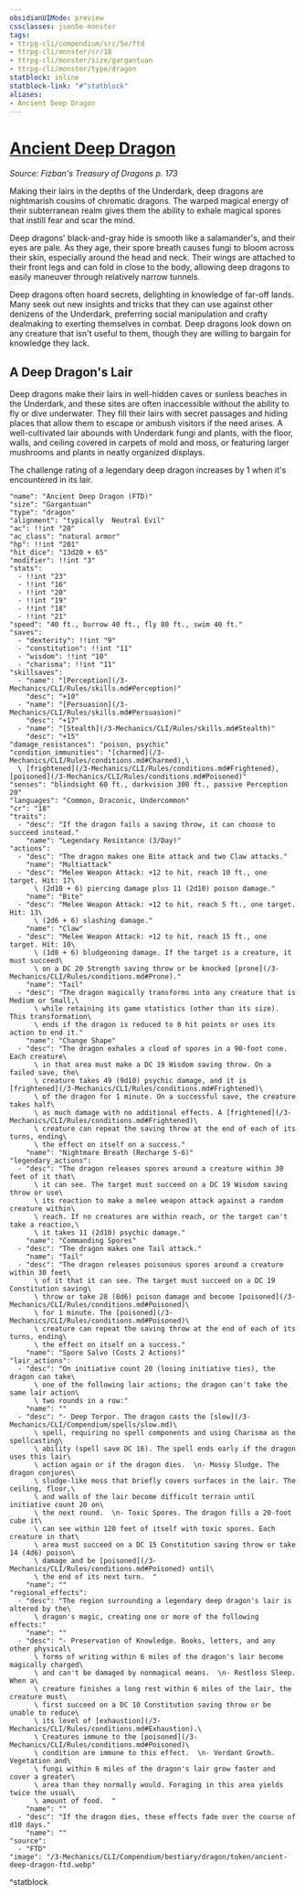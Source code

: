 ```yaml
---
obsidianUIMode: preview
cssclasses: json5e-monster
tags:
- ttrpg-cli/compendium/src/5e/ftd
- ttrpg-cli/monster/cr/18
- ttrpg-cli/monster/size/gargantuan
- ttrpg-cli/monster/type/dragon
statblock: inline
statblock-link: "#^statblock"
aliases:
- Ancient Deep Dragon
---
```

# [Ancient Deep Dragon](3-Mechanics\CLI\Compendium\bestiary\dragon/ancient-deep-dragon-ftd.md)
*Source: Fizban's Treasury of Dragons p. 173*  

Making their lairs in the depths of the Underdark, deep dragons are nightmarish cousins of chromatic dragons. The warped magical energy of their subterranean realm gives them the ability to exhale magical spores that instill fear and scar the mind.

Deep dragons' black-and-gray hide is smooth like a salamander's, and their eyes are pale. As they age, their spore breath causes fungi to bloom across their skin, especially around the head and neck. Their wings are attached to their front legs and can fold in close to the body, allowing deep dragons to easily maneuver through relatively narrow tunnels.

Deep dragons often hoard secrets, delighting in knowledge of far-off lands. Many seek out new insights and tricks that they can use against other denizens of the Underdark, preferring social manipulation and crafty dealmaking to exerting themselves in combat. Deep dragons look down on any creature that isn't useful to them, though they are willing to bargain for knowledge they lack.

## A Deep Dragon's Lair

Deep dragons make their lairs in well-hidden caves or sunless beaches in the Underdark, and these sites are often inaccessible without the ability to fly or dive underwater. They fill their lairs with secret passages and hiding places that allow them to escape or ambush visitors if the need arises. A well-cultivated lair abounds with Underdark fungi and plants, with the floor, walls, and ceiling covered in carpets of mold and moss, or featuring larger mushrooms and plants in neatly organized displays.

The challenge rating of a legendary deep dragon increases by 1 when it's encountered in its lair.

```statblock
"name": "Ancient Deep Dragon (FTD)"
"size": "Gargantuan"
"type": "dragon"
"alignment": "typically  Neutral Evil"
"ac": !!int "20"
"ac_class": "natural armor"
"hp": !!int "201"
"hit_dice": "13d20 + 65"
"modifier": !!int "3"
"stats":
  - !!int "23"
  - !!int "16"
  - !!int "20"
  - !!int "19"
  - !!int "18"
  - !!int "21"
"speed": "40 ft., burrow 40 ft., fly 80 ft., swim 40 ft."
"saves":
  - "dexterity": !!int "9"
  - "constitution": !!int "11"
  - "wisdom": !!int "10"
  - "charisma": !!int "11"
"skillsaves":
  - "name": "[Perception](/3-Mechanics/CLI/Rules/skills.md#Perception)"
    "desc": "+10"
  - "name": "[Persuasion](/3-Mechanics/CLI/Rules/skills.md#Persuasion)"
    "desc": "+17"
  - "name": "[Stealth](/3-Mechanics/CLI/Rules/skills.md#Stealth)"
    "desc": "+15"
"damage_resistances": "poison, psychic"
"condition_immunities": "[charmed](/3-Mechanics/CLI/Rules/conditions.md#Charmed),\
  \ [frightened](/3-Mechanics/CLI/Rules/conditions.md#Frightened), [poisoned](/3-Mechanics/CLI/Rules/conditions.md#Poisoned)"
"senses": "blindsight 60 ft., darkvision 300 ft., passive Perception 20"
"languages": "Common, Draconic, Undercommon"
"cr": "18"
"traits":
  - "desc": "If the dragon fails a saving throw, it can choose to succeed instead."
    "name": "Legendary Resistance (3/Day)"
"actions":
  - "desc": "The dragon makes one Bite attack and two Claw attacks."
    "name": "Multiattack"
  - "desc": "Melee Weapon Attack: +12 to hit, reach 10 ft., one target. Hit: 17\
      \ (2d10 + 6) piercing damage plus 11 (2d10) poison damage."
    "name": "Bite"
  - "desc": "Melee Weapon Attack: +12 to hit, reach 5 ft., one target. Hit: 13\
      \ (2d6 + 6) slashing damage."
    "name": "Claw"
  - "desc": "Melee Weapon Attack: +12 to hit, reach 15 ft., one target. Hit: 10\
      \ (1d8 + 6) bludgeoning damage. If the target is a creature, it must succeed\
      \ on a DC 20 Strength saving throw or be knocked [prone](/3-Mechanics/CLI/Rules/conditions.md#Prone)."
    "name": "Tail"
  - "desc": "The dragon magically transforms into any creature that is Medium or Small,\
      \ while retaining its game statistics (other than its size). This transformation\
      \ ends if the dragon is reduced to 0 hit points or uses its action to end it."
    "name": "Change Shape"
  - "desc": "The dragon exhales a cloud of spores in a 90-foot cone. Each creature\
      \ in that area must make a DC 19 Wisdom saving throw. On a failed save, the\
      \ creature takes 49 (9d10) psychic damage, and it is [frightened](/3-Mechanics/CLI/Rules/conditions.md#Frightened)\
      \ of the dragon for 1 minute. On a successful save, the creature takes half\
      \ as much damage with no additional effects. A [frightened](/3-Mechanics/CLI/Rules/conditions.md#Frightened)\
      \ creature can repeat the saving throw at the end of each of its turns, ending\
      \ the effect on itself on a success."
    "name": "Nightmare Breath (Recharge 5-6)"
"legendary_actions":
  - "desc": "The dragon releases spores around a creature within 30 feet of it that\
      \ it can see. The target must succeed on a DC 19 Wisdom saving throw or use\
      \ its reaction to make a melee weapon attack against a random creature within\
      \ reach. If no creatures are within reach, or the target can't take a reaction,\
      \ it takes 11 (2d10) psychic damage."
    "name": "Commanding Spores"
  - "desc": "The dragon makes one Tail attack."
    "name": "Tail"
  - "desc": "The dragon releases poisonous spores around a creature within 30 feet\
      \ of it that it can see. The target must succeed on a DC 19 Constitution saving\
      \ throw or take 28 (8d6) poison damage and become [poisoned](/3-Mechanics/CLI/Rules/conditions.md#Poisoned)\
      \ for 1 minute. The [poisoned](/3-Mechanics/CLI/Rules/conditions.md#Poisoned)\
      \ creature can repeat the saving throw at the end of each of its turns, ending\
      \ the effect on itself on a success."
    "name": "Spore Salvo (Costs 2 Actions)"
"lair_actions":
  - "desc": "On initiative count 20 (losing initiative ties), the dragon can take\
      \ one of the following lair actions; the dragon can't take the same lair action\
      \ two rounds in a row:"
    "name": ""
  - "desc": "- Deep Torpor. The dragon casts the [slow](/3-Mechanics/CLI/Compendium/spells/slow.md)\
      \ spell, requiring no spell components and using Charisma as the spellcasting\
      \ ability (spell save DC 16). The spell ends early if the dragon uses this lair\
      \ action again or if the dragon dies.  \n- Mossy Sludge. The dragon conjures\
      \ sludge-like moss that briefly covers surfaces in the lair. The ceiling, floor,\
      \ and walls of the lair become difficult terrain until initiative count 20 on\
      \ the next round.  \n- Toxic Spores. The dragon fills a 20-foot cube it\
      \ can see within 120 feet of itself with toxic spores. Each creature in that\
      \ area must succeed on a DC 15 Constitution saving throw or take 14 (4d6) poison\
      \ damage and be [poisoned](/3-Mechanics/CLI/Rules/conditions.md#Poisoned) until\
      \ the end of its next turn.  "
    "name": ""
"regional_effects":
  - "desc": "The region surrounding a legendary deep dragon's lair is altered by the\
      \ dragon's magic, creating one or more of the following effects:"
    "name": ""
  - "desc": "- Preservation of Knowledge. Books, letters, and any other physical\
      \ forms of writing within 6 miles of the dragon's lair become magically charged\
      \ and can't be damaged by nonmagical means.  \n- Restless Sleep. When a\
      \ creature finishes a long rest within 6 miles of the lair, the creature must\
      \ first succeed on a DC 10 Constitution saving throw or be unable to reduce\
      \ its level of [exhaustion](/3-Mechanics/CLI/Rules/conditions.md#Exhaustion).\
      \ Creatures immune to the [poisoned](/3-Mechanics/CLI/Rules/conditions.md#Poisoned)\
      \ condition are immune to this effect.  \n- Verdant Growth. Vegetation and\
      \ fungi within 6 miles of the dragon's lair grow faster and cover a greater\
      \ area than they normally would. Foraging in this area yields twice the usual\
      \ amount of food.  "
    "name": ""
  - "desc": "If the dragon dies, these effects fade over the course of d10 days."
    "name": ""
"source":
  - "FTD"
"image": "/3-Mechanics/CLI/Compendium/bestiary/dragon/token/ancient-deep-dragon-ftd.webp"
```
^statblock